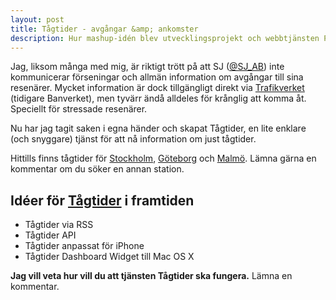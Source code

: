 ```yaml
---
layout: post
title: Tågtider - avgångar &amp; ankomster
description: Hur mashup-idén blev utvecklingsprojekt och webbtjänsten Pingalytics.
---
```


Jag, liksom många med mig, är riktigt trött på att SJ ([@SJ_AB](http://twitter.com/sj_ab)) inte kommunicerar förseningar och allmän information om avgångar till sina resenärer. Mycket information är dock tillgängligt direkt via [Trafikverket](http://www.trafikverket.se/) (tidigare Banverket), men tyvärr ändå alldeles för krånglig att komma åt. Speciellt för stressade resenärer.

Nu har jag tagit saken i egna händer och skapat Tågtider, en lite enklare (och snyggare) tjänst för att nå information om just tågtider.

Hittills finns tågtider för [Stockholm](http://tagtider.net/stockholm-c/), [Göteborg](http://tagtider.net/goteborg-c/) och [Malmö](http://tagtider.net/malmo-c/). Lämna gärna en kommentar om du söker en annan station.

## Idéer för [Tågtider](http://tagtider.net/) i framtiden

* Tågtider via RSS
* Tågtider API
* Tågtider anpassat för iPhone
* Tågtider Dashboard Widget till Mac OS X

__Jag vill veta hur vill du att tjänsten Tågtider ska fungera.__ Lämna en kommentar.